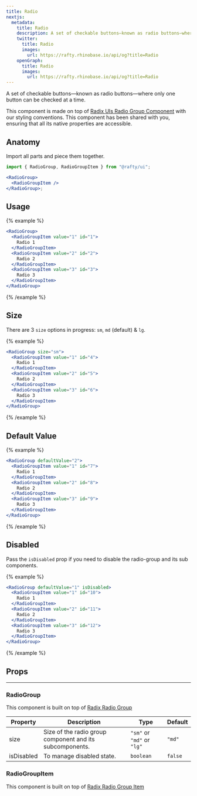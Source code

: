 ```yaml
---
title: Radio
nextjs:
  metadata:
    title: Radio
    description: A set of checkable buttons—known as radio buttons—where only one button can be checked at a time.
    twitter:
      title: Radio
      images:
        url: https://rafty.rhinobase.io/api/og?title=Radio
    openGraph:
      title: Radio
      images:
        url: https://rafty.rhinobase.io/api/og?title=Radio
---
```


A set of checkable buttons—known as radio buttons—where only one button can be checked at a time.

This component is made on top of [Radix UIs Radio Group Component](https://www.radix-ui.com/primitives/docs/components/radio-group) with our styling conventions. This component has been shared with you, ensuring that all its native properties are accessible.

## Anatomy

Import all parts and piece them together.

```jsx
import { RadioGroup, RadioGroupItem } from "@rafty/ui";

<RadioGroup>
  <RadioGroupItem />
</RadioGroup>;
```

## Usage

{% example %}

```jsx
<RadioGroup>
  <RadioGroupItem value="1" id="1">
    Radio 1
  </RadioGroupItem>
  <RadioGroupItem value="2" id="2">
    Radio 2
  </RadioGroupItem>
  <RadioGroupItem value="3" id="3">
    Radio 3
  </RadioGroupItem>
</RadioGroup>
```

{% /example %}

## Size

There are 3 `size` options in progress: `sm`, `md` (default) & `lg`.

{% example %}

```jsx
<RadioGroup size="sm">
  <RadioGroupItem value="1" id="4">
    Radio 1
  </RadioGroupItem>
  <RadioGroupItem value="2" id="5">
    Radio 2
  </RadioGroupItem>
  <RadioGroupItem value="3" id="6">
    Radio 3
  </RadioGroupItem>
</RadioGroup>
```

{% /example %}

## Default Value

{% example %}

```jsx
<RadioGroup defaultValue="2">
  <RadioGroupItem value="1" id="7">
    Radio 1
  </RadioGroupItem>
  <RadioGroupItem value="2" id="8">
    Radio 2
  </RadioGroupItem>
  <RadioGroupItem value="3" id="9">
    Radio 3
  </RadioGroupItem>
</RadioGroup>
```

{% /example %}

## Disabled

Pass the `isDisabled` prop if you need to disable the radio-group and its sub components.

{% example %}

```jsx
<RadioGroup defaultValue="1" isDisabled>
  <RadioGroupItem value="1" id="10">
    Radio 1
  </RadioGroupItem>
  <RadioGroupItem value="2" id="11">
    Radio 2
  </RadioGroupItem>
  <RadioGroupItem value="3" id="12">
    Radio 3
  </RadioGroupItem>
</RadioGroup>
```

{% /example %}

## Props

---

### RadioGroup

This component is built on top of [Radix Radio Group](https://www.radix-ui.com/primitives/docs/components/radio-group#root)

| Property   | Description                                              | Type                       | Default |
| ---------- | -------------------------------------------------------- | -------------------------- | ------- |
| size       | Size of the radio group component and its subcomponents. | `"sm"` or `"md"` or `"lg"` | `"md"`  |
| isDisabled | To manage disabled state.                                | `boolean`                  | `false` |

### RadioGroupItem

This component is built on top of [Radix Radio Group Item](https://www.radix-ui.com/primitives/docs/components/radio-group#item)
